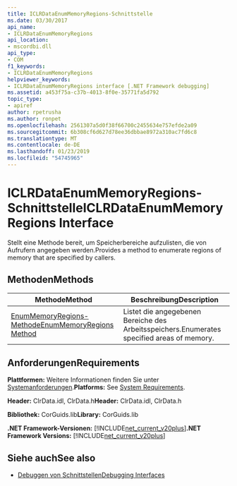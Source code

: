 ```yaml
---
title: ICLRDataEnumMemoryRegions-Schnittstelle
ms.date: 03/30/2017
api_name:
- ICLRDataEnumMemoryRegions
api_location:
- mscordbi.dll
api_type:
- COM
f1_keywords:
- ICLRDataEnumMemoryRegions
helpviewer_keywords:
- ICLRDataEnumMemoryRegions interface [.NET Framework debugging]
ms.assetid: a453f75a-c37b-4013-8f0e-35771fa5d792
topic_type:
- apiref
author: rpetrusha
ms.author: ronpet
ms.openlocfilehash: 2561307a5d0f38f66700c2455634e757efde2a09
ms.sourcegitcommit: 6b308cf6d627d78ee36dbbae8972a310ac7fd6c8
ms.translationtype: MT
ms.contentlocale: de-DE
ms.lasthandoff: 01/23/2019
ms.locfileid: "54745965"
---
```

# <a name="iclrdataenummemoryregions-interface"></a><span data-ttu-id="0e3c8-102">ICLRDataEnumMemoryRegions-Schnittstelle</span><span class="sxs-lookup"><span data-stu-id="0e3c8-102">ICLRDataEnumMemoryRegions Interface</span></span>
<span data-ttu-id="0e3c8-103">Stellt eine Methode bereit, um Speicherbereiche aufzulisten, die von Aufrufern angegeben werden.</span><span class="sxs-lookup"><span data-stu-id="0e3c8-103">Provides a method to enumerate regions of memory that are specified by callers.</span></span>  
  
## <a name="methods"></a><span data-ttu-id="0e3c8-104">Methoden</span><span class="sxs-lookup"><span data-stu-id="0e3c8-104">Methods</span></span>  
  
|<span data-ttu-id="0e3c8-105">Methode</span><span class="sxs-lookup"><span data-stu-id="0e3c8-105">Method</span></span>|<span data-ttu-id="0e3c8-106">Beschreibung</span><span class="sxs-lookup"><span data-stu-id="0e3c8-106">Description</span></span>|  
|------------|-----------------|  
|[<span data-ttu-id="0e3c8-107">EnumMemoryRegions-Methode</span><span class="sxs-lookup"><span data-stu-id="0e3c8-107">EnumMemoryRegions Method</span></span>](../../../../docs/framework/unmanaged-api/debugging/iclrdataenummemoryregions-enummemoryregions-method.md)|<span data-ttu-id="0e3c8-108">Listet die angegebenen Bereiche des Arbeitsspeichers.</span><span class="sxs-lookup"><span data-stu-id="0e3c8-108">Enumerates specified areas of memory.</span></span>|  
  
## <a name="requirements"></a><span data-ttu-id="0e3c8-109">Anforderungen</span><span class="sxs-lookup"><span data-stu-id="0e3c8-109">Requirements</span></span>  
 <span data-ttu-id="0e3c8-110">**Plattformen:** Weitere Informationen finden Sie unter [Systemanforderungen](../../../../docs/framework/get-started/system-requirements.md).</span><span class="sxs-lookup"><span data-stu-id="0e3c8-110">**Platforms:** See [System Requirements](../../../../docs/framework/get-started/system-requirements.md).</span></span>  
  
 <span data-ttu-id="0e3c8-111">**Header:** ClrData.idl, ClrData.h</span><span class="sxs-lookup"><span data-stu-id="0e3c8-111">**Header:** ClrData.idl, ClrData.h</span></span>  
  
 <span data-ttu-id="0e3c8-112">**Bibliothek:** CorGuids.lib</span><span class="sxs-lookup"><span data-stu-id="0e3c8-112">**Library:** CorGuids.lib</span></span>  
  
 <span data-ttu-id="0e3c8-113">**.NET Framework-Versionen:** [!INCLUDE[net_current_v20plus](../../../../includes/net-current-v20plus-md.md)]</span><span class="sxs-lookup"><span data-stu-id="0e3c8-113">**.NET Framework Versions:** [!INCLUDE[net_current_v20plus](../../../../includes/net-current-v20plus-md.md)]</span></span>  
  
## <a name="see-also"></a><span data-ttu-id="0e3c8-114">Siehe auch</span><span class="sxs-lookup"><span data-stu-id="0e3c8-114">See also</span></span>
- [<span data-ttu-id="0e3c8-115">Debuggen von Schnittstellen</span><span class="sxs-lookup"><span data-stu-id="0e3c8-115">Debugging Interfaces</span></span>](../../../../docs/framework/unmanaged-api/debugging/debugging-interfaces.md)
